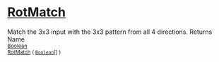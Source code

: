 # [RotMatch](./PatternMatching3x3-100664168.md)

Match the 3x3 input with the 3x3 pattern from all 4 directions.
Returns<img width=500/>Name
<br>
<sub>[Boolean](https://docs.microsoft.com/en-us/dotnet/api/System.Boolean)</sub><img width=500/><sub>[RotMatch](./PatternMatching3x3-100664168.md) ( [`Boolean`](https://docs.microsoft.com/en-us/dotnet/api/System.Boolean)[] )</sub><br>


